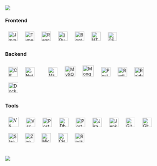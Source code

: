 <br/>  
<div align="left">  
<img src="https://visitcount.itsvg.in/api?id=firatalbayati&icon=9&color=12"/>
</div>

### Frontend  
<div align="left">  
<a href="https://www.javascript.com/" target="_blank"><img style="margin: 10px" src="https://profilinator.rishav.dev/skills-assets/javascript-original.svg" alt="JavaScript" height="30" /></a>
<a href="https://www.typescriptlang.org/" target="_blank"><img style="margin: 10px" src="https://profilinator.rishav.dev/skills-assets/typescript-original.svg" alt="TypeScript" height="30" /></a>  
 <a href="https://reactjs.org/" target="_blank"><img style="margin: 10px" src="https://profilinator.rishav.dev/skills-assets/react-original-wordmark.svg" alt="React" height="30" /></a>  
<a href="https://jquery.com/" target="_blank"><img style="margin: 10px" src="https://profilinator.rishav.dev/skills-assets/jquery.png" alt="jQuery" height="30" /></a>  
<a href="https://getbootstrap.com/docs/3.4/javascript/" target="_blank"><img style="margin: 10px" src="https://profilinator.rishav.dev/skills-assets/bootstrap-plain.svg" alt="Bootstrap" height="30" /></a>  
<a href="https://en.wikipedia.org/wiki/HTML5" target="_blank"><img style="margin: 10px" src="https://cdn-icons-png.flaticon.com/512/732/732212.png" alt="HTML5" height="29" /></a>  
<a href="https://www.w3schools.com/css/" target="_blank"><img style="margin: 10px" src="https://cdn4.iconfinder.com/data/icons/iconsimple-programming/512/css-512.png" alt="CSS3" height="28" /></a>  
</div>

### Backend  
<div align="left">  
<a href="https://docs.microsoft.com/en-us/dotnet/csharp/" target="_blank"><img style="margin: 10px" src="https://cdn-icons-png.flaticon.com/512/6132/6132221.png" alt="C#" height="31" /></a>  
<a href="https://dotnet.microsoft.com/download" target="_blank"><img style="margin: 10px" src="https://profilinator.rishav.dev/skills-assets/dotnetcore.png" alt=".Net Core" height="30" /></a>
<a href="https://www.microsoft.com/en-us/sql-server/sql-server-downloads" target="_blank"><img style="margin: 10px"><img style="margin: 10px" src="https://i0.wp.com/ahex.co/wp-content/uploads/2022/06/Group-56814.png?fit=552%2C550&ssl=1" alt="Mssql" height="30" /></a>
<a href="https://www.mysql.com/" target="_blank"><img style="margin: 10px" src="https://profilinator.rishav.dev/skills-assets/mysql-original-wordmark.svg" alt="MySQL" height="34" /></a>  
<a href="https://www.mongodb.com/" target="_blank"><img style="margin: 10px" src="https://profilinator.rishav.dev/skills-assets/mongodb-original-wordmark.svg" alt="MongoDB" height="36" /></a>  
<a href="https://www.postgresql.org/" target="_blank"><img style="margin: 10px" src="https://profilinator.rishav.dev/skills-assets/postgresql-original-wordmark.svg" alt="PostgreSQL" height="30" /></a>  
<a href="https://redis.io/" target="_blank"><img style="margin: 10px" src="https://profilinator.rishav.dev/skills-assets/redis-original-wordmark.svg" alt="Redis" height="30" /></a>  
<a href="https://www.rabbitmq.com/" target="_blank"><img style="margin: 10px" src="https://profilinator.rishav.dev/skills-assets/rabbitmq-icon.svg" alt="RabbitMQ" height="30" /></a>  
<a href="https://www.docker.com/" target="_blank"><img style="margin: 10px" src="https://profilinator.rishav.dev/skills-assets/docker-original-wordmark.svg" alt="Docker" height="32" /></a>  
</div>

### Tools  
<div align="left">
<a href="https://visualstudio.microsoft.com"><img style="margin: 10px" src="https://upload.wikimedia.org/wikipedia/commons/thumb/2/2c/Visual_Studio_Icon_2022.svg/1200px-Visual_Studio_Icon_2022.svg.png" alt="Vs" height="33"/></a>
<a href="https://code.visualstudio.com" target="_blank"><img style="margin: 10px" src="https://upload.wikimedia.org/wikipedia/commons/thumb/9/9a/Visual_Studio_Code_1.35_icon.svg/1200px-Visual_Studio_Code_1.35_icon.svg.png" alt="Vsc" height="30"/></a>
<a href="https://www.postman.com" target="_blank"><img style="margin: 10px" src="https://voyager.postman.com/logo/postman-logo-icon-orange.svg" alt="Postman" height="30"/></a>
<a href="https://dbeaver.io" target="_blank"><img style="margin: 10px" src="https://upload.wikimedia.org/wikipedia/commons/thumb/b/b5/DBeaver_logo.svg/2048px-DBeaver_logo.svg.png" alt="Dbeaver" height="30"/></a>
<a href="https://www.portainer.io" target="_blank"><img style="margin: 10px" src="https://static-00.iconduck.com/assets.00/portainer-icon-366x512-rt9if7pd.png" alt="Portainer" height="30"/></a>
<a href="https://www.atlassian.com/software/jira" target="_blank"><img style="margin: 10px" src="https://static-00.iconduck.com/assets.00/jira-icon-512x512-kkop6eik.png" alt="Jira" height="30"/></a>
<a href="https://www.jenkins.io/" target="_blank"><img style="margin: 10px" src="https://profilinator.rishav.dev/skills-assets/jenkins-icon.svg" alt="Jenkins" height="30" /></a>  
<a href="https://github.com/" target="_blank"><img style="margin: 10px" src="https://profilinator.rishav.dev/skills-assets/git-scm-icon.svg" alt="Git" height="30" /></a>  
<a href="https://about.gitlab.com/" target="_blank"><img style="margin: 10px" src="https://cdn-icons-png.flaticon.com/512/5968/5968853.png" alt="GitLab" height="30"/></a>
<a href="https://slack.com" target="_blank"><img style="margin: 10px" src="https://upload.wikimedia.org/wikipedia/commons/thumb/d/d5/Slack_icon_2019.svg/2048px-Slack_icon_2019.svg.png" alt="Slack" height="30" /></a>
<a href="https://zoom.us" target="_blank"><img style="margin: 10px" src="https://m.media-amazon.com/images/I/71bVFk8cUKL.png" alt="Zoom" height="30" /></a>
<a href="https://slack.com" target="_blank"><img style="margin: 10px" src="https://upload.wikimedia.org/wikipedia/commons/thumb/c/c9/Microsoft_Office_Teams_%282018%E2%80%93present%29.svg/2203px-Microsoft_Office_Teams_%282018%E2%80%93present%29.svg.png" alt="MicrosoftTeams" height="30" /></a>
<a href="https://www.cisco.com/c/en/us/products/unified-communications/jabber/index.html" target="_blank"><img style="margin: 10px" src="https://play-lh.googleusercontent.com/8SJwWIlSqvTU_zBEOht4diByqRNgzGlVNh0qlv8B69cm1qevWgDGTx5DRb8s_0-EtaW8" alt="Cisco" height="30" /></a>
<a href="https://www.rocket.chat" target="_blank"><img style="margin: 10px" src="https://cdn4.iconfinder.com/data/icons/logos-and-brands/512/283_Rocketchat_logo-512.png" alt="RocketChat" height="30" /></a>
</div>
<br/>  
<br/>  
<img src="https://github-readme-stats.vercel.app/api/top-langs/?username=firatalbayati&theme=default&hide_border=true&include_all_commits=false&count_private=false&layout=compact" align="left" />
